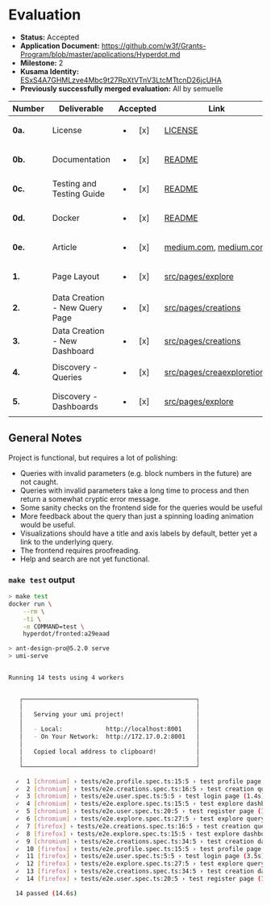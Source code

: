 # Evaluation

- **Status:** Accepted
- **Application Document:** https://github.com/w3f/Grants-Program/blob/master/applications/Hyperdot.md
- **Milestone:** 2
- **Kusama Identity:** [ESxS4A7GHMLzve4Mbc9t27RpXtVTnV3LtcMTtcnD26jcUHA](https://polkascan.io/pre/kusama/account/ESxS4A7GHMLzve4Mbc9t27RpXtVTnV3LtcMTtcnD26jcUHA)
- **Previously successfully merged evaluation:** All by semuelle

| Number | Deliverable | Accepted | Link | Evaluation Notes |
| ------ | ----------- | :------: | ---- |----------------- |
| **0a.** | License                        | <ul><li>[x] </li></ul> | [LICENSE](https://github.com/Infra3-Network/hyperdot-fronted/blob/a29eaad3119bb14306a93238161a42b89356cb3a/LICENSE) | Apache 2.0                                                   |
| **0b.** | Documentation                  | <ul><li>[x] </li></ul> | [README](https://github.com/Infra3-Network/hyperdot-fronted/blob/a29eaad3119bb14306a93238161a42b89356cb3a/README.md) | Inline docs could be improved. |
| **0c.** | Testing and Testing Guide      | <ul><li>[x] </li></ul> | [README](https://github.com/Infra3-Network/hyperdot-fronted/tree/a29eaad3119bb14306a93238161a42b89356cb3a#testing) | — |
| **0d.** | Docker                         | <ul><li>[x] </li></ul> | [README](https://github.com/Infra3-Network/hyperdot-fronted/tree/a29eaad3119bb14306a93238161a42b89356cb3a#docker-installation-guide-recommend) | — |
| **0e.** | Article                        | <ul><li>[x] </li></ul> | [medium.com](https://medium.com/@jackson.libc.rs/the-data-analysis-powerhouse-for-the-polkadot-ecosystem-hyperdot-has-arrived-c44c16cc3539), [medium.com](https://medium.com/@jackson.libc.rs/unlocking-the-power-of-web3-data-analysis-with-hyperdot-in-the-polkadot-ecosystem-cdcbaec53ac4) | — |
|  **1.** | Page Layout                    | <ul><li>[x] </li></ul> | [src/pages/explore](https://github.com/Infra3-Network/hyperdot-fronted/tree/a29eaad3119bb14306a93238161a42b89356cb3a/src/pages/explore) | see [General Notes](#general-notes) |
|  **2.** | Data Creation - New Query Page | <ul><li>[x] </li></ul> | [src/pages/creations](https://github.com/Infra3-Network/hyperdot-fronted/tree/c439ba80fe57ec7e6caa59fe7f43023b9ad53c89/src/pages/creations) | Timeout issue fixed on request |
|  **3.** | Data Creation - New Dashboard  | <ul><li>[x] </li></ul> | [src/pages/creations](https://github.com/Infra3-Network/hyperdot-fronted/tree/c439ba80fe57ec7e6caa59fe7f43023b9ad53c89/src/pages/creations) | see https://www.hyperdot.xyz/explore/dashboards |
|  **4.** | Discovery - Queries            | <ul><li>[x] </li></ul> | [src/pages/creaexploretions](https://github.com/Infra3-Network/hyperdot-fronted/tree/c439ba80fe57ec7e6caa59fe7f43023b9ad53c89/src/pages/explore) | — |
|  **5.** | Discovery - Dashboards         | <ul><li>[x] </li></ul> | [src/pages/explore](https://github.com/Infra3-Network/hyperdot-fronted/tree/c439ba80fe57ec7e6caa59fe7f43023b9ad53c89/src/pages/explore/dashboards) | see https://www.hyperdot.xyz/favorites/dashboards |


## General Notes

Project is functional, but requires a lot of polishing:

- Queries with invalid parameters (e.g. block numbers in the future) are not caught.
- Queries with invalid parameters take a long time to process and then return a somewhat cryptic error message.
- Some sanity checks on the frontend side for the queries would be useful 
- More feedback about the query than just a spinning loading animation would be useful.
- Visualizations should have a title and axis labels by default, better yet a link to the underlying query.
- The frontend requires proofreading.
- Help and search are not yet functional.

### `make test` output

```sh
> make test
docker run \
	--rm \
	-ti \
	-e COMMAND=test \
	hyperdot/fronted:a29eaad

> ant-design-pro@5.2.0 serve
> umi-serve


Running 14 tests using 4 workers


   ┌────────────────────────────────────────────────┐
   │                                                │
   │   Serving your umi project!                    │
   │                                                │
   │   - Local:            http://localhost:8001    │
   │   - On Your Network:  http://172.17.0.2:8001   │
   │                                                │
   │   Copied local address to clipboard!           │
   │                                                │
   └────────────────────────────────────────────────┘

  ✓  1 [chromium] › tests/e2e.profile.spec.ts:15:5 › test profile page (2.1s)
  ✓  2 [chromium] › tests/e2e.creations.spec.ts:16:5 › test creation query page (3.5s)
  ✓  3 [chromium] › tests/e2e.user.spec.ts:5:5 › test login page (1.4s)
  ✓  4 [chromium] › tests/e2e.explore.spec.ts:15:5 › test explore dashboard page (2.4s)
  ✓  5 [chromium] › tests/e2e.user.spec.ts:20:5 › test register page (1.0s)
  ✓  6 [chromium] › tests/e2e.explore.spec.ts:27:5 › test explore query page (1.6s)
  ✓  7 [firefox] › tests/e2e.creations.spec.ts:16:5 › test creation query page (5.9s)
  ✓  8 [firefox] › tests/e2e.explore.spec.ts:15:5 › test explore dashboard page (4.6s)
  ✓  9 [chromium] › tests/e2e.creations.spec.ts:34:5 › test creation dashboard page (2.6s)
  ✓  10 [firefox] › tests/e2e.profile.spec.ts:15:5 › test profile page (4.5s)
  ✓  11 [firefox] › tests/e2e.user.spec.ts:5:5 › test login page (3.5s)
  ✓  12 [firefox] › tests/e2e.explore.spec.ts:27:5 › test explore query page (3.0s)
  ✓  13 [firefox] › tests/e2e.creations.spec.ts:34:5 › test creation dashboard page (3.1s)
  ✓  14 [firefox] › tests/e2e.user.spec.ts:20:5 › test register page (1.1s)

  14 passed (14.6s)
```